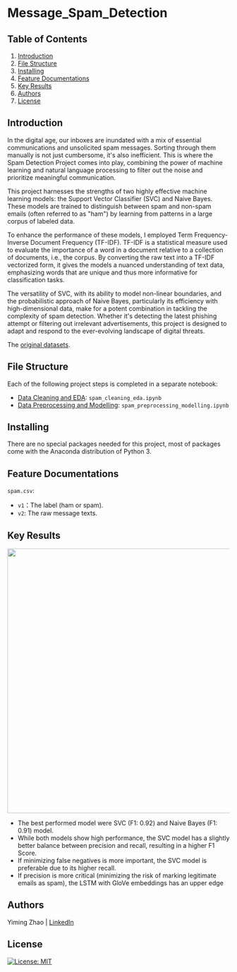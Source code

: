 # Message_Spam_Detection

## Table of Contents
1. [Introduction](#Introduction)
2. [File Structure](#FileStructure)
3. [Installing](#Installing)
4. [Feature Documentations](#FeatureDocumentations)
5. [Key Results](#KeyResults)
6. [Authors](#Authors)
7. [License](#License)

<a name="Introduction"></a>
## Introduction

In the digital age, our inboxes are inundated with a mix of essential communications and unsolicited spam messages. Sorting through them manually is not just cumbersome, it's also inefficient. This is where the Spam Detection Project comes into play, combining the power of machine learning and natural language processing to filter out the noise and prioritize meaningful communication.

This project harnesses the strengths of two highly effective machine learning models: the Support Vector Classifier (SVC) and Naive Bayes. These models are trained to distinguish between spam and non-spam emails (often referred to as "ham") by learning from patterns in a large corpus of labeled data.

To enhance the performance of these models, I employed Term Frequency-Inverse Document Frequency (TF-IDF). TF-IDF is a statistical measure used to evaluate the importance of a word in a document relative to a collection of documents, i.e., the corpus. By converting the raw text into a TF-IDF vectorized form, it gives the models a nuanced understanding of text data, emphasizing words that are unique and thus more informative for classification tasks.

The versatility of SVC, with its ability to model non-linear boundaries, and the probabilistic approach of Naive Bayes, particularly its efficiency with high-dimensional data, make for a potent combination in tackling the complexity of spam detection. Whether it's detecting the latest phishing attempt or filtering out irrelevant advertisements, this project is designed to adapt and respond to the ever-evolving landscape of digital threats.

The [original datasets](https://archive.ics.uci.edu/dataset/228/sms+spam+collection).

<a name="FileStructure"></a>
## File Structure
Each of the following project steps is completed in a separate notebook:
- [Data Cleaning and EDA](https://github.com/YimingZ13/Message_Spam_Detection_with_SVC_Naive_Bayes/blob/main/spam_cleaning_eda.ipynb): `spam_cleaning_eda.ipynb`
- [Data Preprocessing and Modelling](https://github.com/YimingZ13/Message_Spam_Detection_with_SVC_Naive_Bayes/blob/main/spam_preprocessing_modelling.ipynb): `spam_preprocessing_modelling.ipynb`

<a name="Installing"></a>
## Installing
There are no special packages needed for this project, most of packages come with the Anaconda distribution of Python 3.

<a name="FeatureDocumentations"></a>
## Feature Documentations
`spam.csv`:
- `v1`：The label (ham or spam).
- `v2`: The raw message texts.
  
<a name="KeyResults"></a>
## Key Results

<img src="https://github.com/YimingZ13/Message_Spam_Detection_with_SVC_Naive_Bayes/blob/main/confusion_metrics/confusion_metrics.png" width="600" height="600">

- The best performed model were SVC (F1: 0.92) and Naive Bayes (F1: 0.91) model.
- While both models show high performance, the SVC model has a slightly better balance between precision and recall, resulting in a higher F1 Score.
- If minimizing false negatives is more important, the SVC model is preferable due to its higher recall.
- If precision is more critical (minimizing the risk of marking legitimate emails as spam), the LSTM with GloVe embeddings has an upper edge



<a name="Authors"></a>
## Authors
Yiming Zhao | [LinkedIn](https://www.linkedin.com/in/yiming-zhao13/)

<a name="License"></a>
## License
[![License: MIT](https://img.shields.io/badge/License-MIT-yellow.svg)](https://opensource.org/licenses/MIT)
